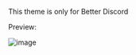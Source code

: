This theme is only for Better Discord

Preview:

![image](https://user-images.githubusercontent.com/46931705/136459604-65971ff9-d7f7-4c6a-9907-7623e8ecd417.png)
